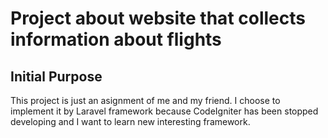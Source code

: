 # Project about website that collects information about flights #

## Initial Purpose ##

This project is just an asignment of me and my friend.
I choose to implement it by Laravel framework because CodeIgniter has been stopped developing and I want to learn new interesting framework.
